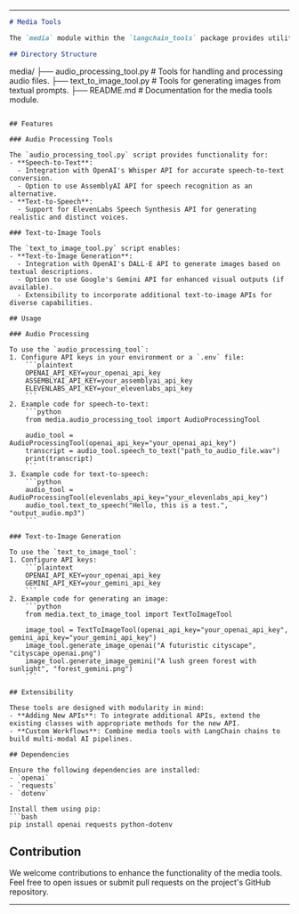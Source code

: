 ---

```markdown
# Media Tools

The `media` module within the `langchain_tools` package provides utilities for handling media-related tasks such as audio processing and text-to-image generation. These tools are designed to integrate seamlessly with LangChain and external APIs to enhance multi-modal AI workflows.

## Directory Structure

```
media/
├── audio_processing_tool.py   # Tools for handling and processing audio files.
├── text_to_image_tool.py      # Tools for generating images from textual prompts.
├── README.md                  # Documentation for the media tools module.
```

## Features

### Audio Processing Tools

The `audio_processing_tool.py` script provides functionality for:
- **Speech-to-Text**:
  - Integration with OpenAI's Whisper API for accurate speech-to-text conversion.
  - Option to use AssemblyAI API for speech recognition as an alternative.
- **Text-to-Speech**:
  - Support for ElevenLabs Speech Synthesis API for generating realistic and distinct voices.

### Text-to-Image Tools

The `text_to_image_tool.py` script enables:
- **Text-to-Image Generation**:
  - Integration with OpenAI's DALL·E API to generate images based on textual descriptions.
  - Option to use Google's Gemini API for enhanced visual outputs (if available).
  - Extensibility to incorporate additional text-to-image APIs for diverse capabilities.

## Usage

### Audio Processing

To use the `audio_processing_tool`:
1. Configure API keys in your environment or a `.env` file:
    ```plaintext
    OPENAI_API_KEY=your_openai_api_key
    ASSEMBLYAI_API_KEY=your_assemblyai_api_key
    ELEVENLABS_API_KEY=your_elevenlabs_api_key
    ```
2. Example code for speech-to-text:
    ```python
    from media.audio_processing_tool import AudioProcessingTool

    audio_tool = AudioProcessingTool(openai_api_key="your_openai_api_key")
    transcript = audio_tool.speech_to_text("path_to_audio_file.wav")
    print(transcript)
    ```
3. Example code for text-to-speech:
    ```python
    audio_tool = AudioProcessingTool(elevenlabs_api_key="your_elevenlabs_api_key")
    audio_tool.text_to_speech("Hello, this is a test.", "output_audio.mp3")
    ```

### Text-to-Image Generation

To use the `text_to_image_tool`:
1. Configure API keys:
    ```plaintext
    OPENAI_API_KEY=your_openai_api_key
    GEMINI_API_KEY=your_gemini_api_key
    ```
2. Example code for generating an image:
    ```python
    from media.text_to_image_tool import TextToImageTool

    image_tool = TextToImageTool(openai_api_key="your_openai_api_key", gemini_api_key="your_gemini_api_key")
    image_tool.generate_image_openai("A futuristic cityscape", "cityscape_openai.png")
    image_tool.generate_image_gemini("A lush green forest with sunlight", "forest_gemini.png")
    ```

## Extensibility

These tools are designed with modularity in mind:
- **Adding New APIs**: To integrate additional APIs, extend the existing classes with appropriate methods for the new API.
- **Custom Workflows**: Combine media tools with LangChain chains to build multi-modal AI pipelines.

## Dependencies

Ensure the following dependencies are installed:
- `openai`
- `requests`
- `dotenv`

Install them using pip:
```bash
pip install openai requests python-dotenv
```

## Contribution

We welcome contributions to enhance the functionality of the media tools. Feel free to open issues or submit pull requests on the project's GitHub repository.

---